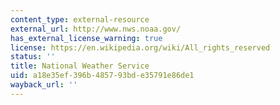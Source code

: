 ```yaml
---
content_type: external-resource
external_url: http://www.nws.noaa.gov/
has_external_license_warning: true
license: https://en.wikipedia.org/wiki/All_rights_reserved
status: ''
title: National Weather Service
uid: a18e35ef-396b-4857-93bd-e35791e86de1
wayback_url: ''
---
```

